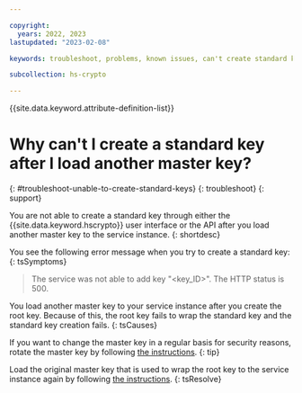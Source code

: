 ```yaml
---

copyright:
  years: 2022, 2023
lastupdated: "2023-02-08"

keywords: troubleshoot, problems, known issues, can't create standard keys

subcollection: hs-crypto

---
```


{{site.data.keyword.attribute-definition-list}}



# Why can't I create a standard key after I load another master key?
{: #troubleshoot-unable-to-create-standard-keys}
{: troubleshoot}
{: support}

You are not able to create a standard key through either the {{site.data.keyword.hscrypto}} user interface or the API after you load another master key to the service instance.
{: shortdesc}

You see the following error message when you try to create a standard key:
{: tsSymptoms}

> The service was not able to add key "<key_ID>". The HTTP status is 500.

You load another master key to your service instance after you create the root key. Because of this, the root key fails to wrap the standard key and the standard key creation fails. 
{: tsCauses}

If you want to change the master key in a regular basis for security reasons, rotate the master key by following [the instructions](/docs/hs-crypto?topic=hs-crypto-uko-rotate-master-key-cli-key-part).
{: tip}

Load the original master key that is used to wrap the root key to the service instance again by following [the instructions](/docs/hs-crypto?topic=hs-crypto-initialize-hsm#load-master-keys).
{: tsResolve}
